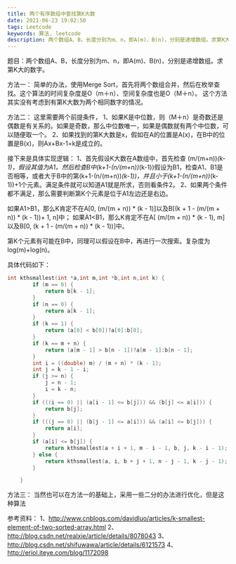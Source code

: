 ```yaml
---
title: 两个有序数组中查找第K大数
date: 2021-06-23 19:02:50
tags: Leetcode
keywords: 算法, leetcode
description: 两个数组A、B，长度分别为m、n，即A(m)、B(n)，分别是递增数组。求第K大的数字。
---
```


题目：两个数组A、B，长度分别为m、n，即A(m)、B(n)，分别是递增数组。求第K大的数字。

方法一：
简单的办法，使用Merge Sort，首先将两个数组合并，然后在枚举查找。这个算法的时间复杂度是O（m＋n）、空间复杂度也是O（M＋n）。
这个方法其实没有考虑到有第K大数为两个相同数字的情况。

方法二：
这里需要两个前提条件，
1、如果K是中位数，则（M＋n）是奇数还是偶数是有关系的。如果是奇数，那么中位数唯一，如果是偶数就有两个中位数，可以随便取一个。
2、如果找到的第K大数是x，假如在A的位置是A(x)，在B中的位置是B(x)，则Ax+Bx-1=k是成立的。

接下来是具体实现逻辑：
1、首先假设K大数在A数组中，首先检查 (m/(m+n))*(k-1)，假设其值为A1。然后检查B中(k+1-(n/(m+n))*(k-1))假设为B1，检查A1、B1是否相等，或者大于B中的第(k+1-(n/(m+n))*(k-1))，并且小于(k+1-(n/(m+n))*(k-1))+1个元素。满足条件就可以知道A1就是所求，否则看条件2。
2、如果两个条件都不满足，那么需要判断第K个元素是位于A1左边还是右边。

如果A1>B1，那么K肯定不在A[0, (m/(m + n)) * (k - 1)]以及B[(k + 1 - (m/(m + n)) * (k - 1))+ 1, n]中；
如果A1<B1，那么K肯定不在A[ (m/(m + n)) * (k - 1), m]以及B[0, (k + 1 - (m/(m + n)) * (k - 1))]中。

第K个元素有可能在B中，同理可以假设在B中，再进行一次搜索。复杂度为log(m)+log(n)。

具体代码如下：
```c
int kthsmallest(int *a,int m,int *b,int n,int k) {
        if (m == 0) {
            return b[k - 1];
        }
        if (n == 0) {
            return a[k - 1];
        }
        if (k == 1) {
            return (a[0] < b[0])?a[0]:b[0];
        }
        if (k == m + n) {
            return (a[m - 1] > b[n - 1])?a[m - 1]:b[n - 1];
        }
        int i = ((double) m) / (m + n) * (k - 1);
        int j = k - 1 - i;
        if (j >= n) {
            j = n - 1;
            i = k - n;
        }
        if (((i == 0) || (a[i - 1] <= b[j])) && (b[j] <= a[i])) {
            return b[j];
        }
        if (((j == 0) || (b[j - 1] <= a[i])) && (a[i] <= b[j])) {
            return a[i];
        }
        if (a[i] <= b[j]) {
            return kthsmallest(a + i + 1, m - i - 1, b, j, k - i - 1);
        } else {
            return kthsmallest(a, i, b + j + 1, n - j - 1, k - j - 1);
        }

    }
```

方法三：
当然也可以在方法一的基础上，采用一些二分的办法进行优化，但是这种算法


参考资料：
1、http://www.cnblogs.com/davidluo/articles/k-smallest-element-of-two-sorted-array.html
2、http://blog.csdn.net/realxie/article/details/8078043
3、http://blog.csdn.net/shifuwawa/article/details/6121573
4、http://eriol.iteye.com/blog/1172098